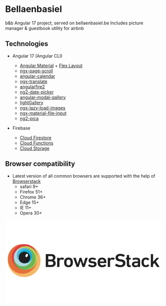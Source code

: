 # Bellaenbasiel

b&b Angular 17 project, served on bellaenbasiel.be
Includes picture manager & guestbook utility for airbnb

## Technologies

* Angular 17 (Angular CLI)
  * [Angular Material](https://material.angular.io/) + [Flex Layout](https://github.com/angular/flex-layout)
  * [ngx-page-scroll](https://github.com/Nolanus/ngx-page-scroll)
  * [angular-calendar](https://github.com/mattlewis92/angular-calendar)
  * [ngx-translate](https://github.com/ngx-translate/core)
  * [angularfire2](https://github.com/angular/angularfire2)
  * [ng2-date-picker](https://github.com/vlio20/angular-datepicker)
  * [angular-modal-gallery](https://github.com/Ks89/angular-modal-gallery)
  * [lightGallery](https://github.com/sachinchoolur/lightGallery)
  * [ngx-lazy-load-images](https://github.com/jesusbotella/ngx-lazy-load-images)
  * [ngx-material-file-input](https://github.com/merlosy/ngx-material-file-input)
  * [ng2-pica](https://github.com/bergben/ng2-pica)
  
* Firebase
  * [Cloud Firestore](https://firebase.google.com/products/firestore/)
  * [Cloud Functions](https://firebase.google.com/products/functions/)
  * [Cloud Storage](https://firebase.google.com/products/storage/)

## Browser compatibility
* Latest version of all common browsers are supported with the help of [Browserstack](https://www.browserstack.com/)
  * safari 9+
  * Firefox 51+
  * Chrome 36+
  * Edge 15+
  * IE 11+
  * Opera 30+



[![browserstack](./browserstack-logo-600x315.png)](https://www.browserstack.com/)
